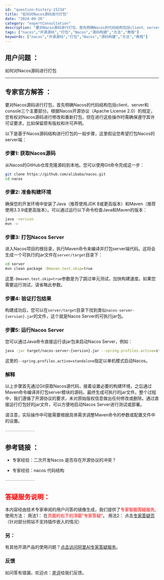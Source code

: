 ```yaml
---
id: "question-history-15234"
title: "如何对Nacos源码进行打包"
date: "2024-09-26"
category: "expertConsultation"
description: "要对Nacos源码进行打包，首先明确Nacos的代码结构包括client、server和console三个主要部分。根据Nacos开源协议（Apache License 2.0）的规定，您有权对Nacos源码进行修改和重新打包，但在进行这些操作时需确保遵守其许可证要求，比如保留原有版权和许可声明。以"
tags: ["nacos","开源源码","打包","Nacos","源码构建","方法","教程"]
keywords: ["nacos","开源源码","打包","Nacos","源码构建","方法","教程"]
---
```


## 用户问题 ： 
 如何对Nacos源码进行打包  

---------------
## 专家官方解答 ：

要对Nacos源码进行打包，首先明确Nacos的代码结构包括client、server和console三个主要部分。根据Nacos开源协议（Apache License 2.0）的规定，您有权对Nacos源码进行修改和重新打包，但在进行这些操作时需确保遵守其许可证要求，比如保留原有版权和许可声明。

以下是基于Nacos源码结构进行打包的一般步骤，这里假设您希望打包Nacos的server端：

### 步骤1: 获取Nacos源码
从Nacos的GitHub仓库克隆源码到本地。您可以使用Git命令完成这一步：
```bash
git clone https://github.com/alibaba/nacos.git
cd nacos
```

### 步骤2: 准备构建环境
确保您的开发环境中安装了Java（推荐使用JDK 8或更高版本）和Maven（推荐使用3.3.9或更高版本）。可以通过运行以下命令检查Java和Maven的版本：
```bash
java -version
mvn -v
```

### 步骤3: 打包Nacos Server
进入Nacos项目的根目录，执行Maven命令来编译并打包server端代码。这将会生成一个可执行的jar文件在`server/target`目录下：
```bash
cd server
mvn clean package -Dmaven.test.skip=true
```
这里`-Dmaven.test.skip=true`参数是为了跳过单元测试，加快构建速度。如果您需要运行测试，请省略此参数。

### 步骤4: 验证打包结果
构建成功后，您可以在`server/target`目录下找到类似`nacos-server-{version}.jar`的文件，这个就是Nacos Server的可执行jar包。

### 步骤5: 运行Nacos Server
您可以通过Java命令直接运行该jar包来启动Nacos Server，例如：
```bash
java -jar target/nacos-server-{version}.jar --spring.profiles.active=standalone
```
这里的`--spring.profiles.active=standalone`指定以单机模式启动Nacos。

### 解释
以上步骤首先通过Git获取Nacos源代码，接着设置必要的构建环境，之后通过Maven命令编译并打包server模块的源码，最终生成可执行的jar文件。整个过程中，我们遵循了开源协议的要求，未对原始版权信息做出任何修改或删除。通过直接运行打包好的jar文件，可以方便地启动Nacos Server进行测试或部署。

请注意，实际操作中可能需要根据具体需求调整Maven命令的参数或配置文件中的设置。


<font color="#949494">---------------</font> 


## 参考链接 ：

* 专家经验：二次开发Nacos 是否存在开源协议的冲突？ 
 
 * 专家经验：nacos 代码结构 


 <font color="#949494">---------------</font> 
 


## <font color="#FF0000">答疑服务说明：</font> 

本内容经由技术专家审阅的用户问答的镜像生成，我们提供了<font color="#FF0000">专家智能答疑服务</font>,使用方法：
用法1： 在<font color="#FF0000">页面的右下的浮窗”专家答疑“</font>。
用法2： 点击[专家答疑页](https://answer.opensource.alibaba.com/docs/intro)（针对部分网站不支持插件嵌入的情况）
### 另：


有其他开源产品的使用问题？[点击访问阿里AI专家答疑服务](https://answer.opensource.alibaba.com/docs/intro)。
### 反馈
如问答有错漏，欢迎点：[差评](https://ai.nacos.io/user/feedbackByEnhancerGradePOJOID?enhancerGradePOJOId=15257)给我们反馈。
